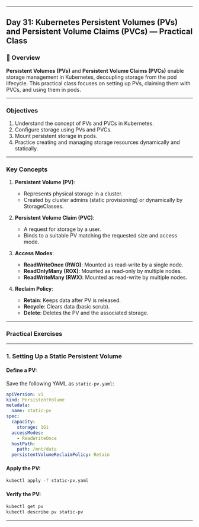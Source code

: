 ﻿---

## Day 31: Kubernetes Persistent Volumes (PVs) and Persistent Volume Claims (PVCs) — Practical Class

### 📘 Overview

**Persistent Volumes (PVs)** and **Persistent Volume Claims (PVCs)** enable storage management in Kubernetes, decoupling storage from the pod lifecycle. This practical class focuses on setting up PVs, claiming them with PVCs, and using them in pods.

---


### Objectives

1. Understand the concept of PVs and PVCs in Kubernetes.
2. Configure storage using PVs and PVCs.
3. Mount persistent storage in pods.
4. Practice creating and managing storage resources dynamically and statically.

---

### Key Concepts

1. **Persistent Volume (PV)**:
   - Represents physical storage in a cluster.
   - Created by cluster admins (static provisioning) or dynamically by StorageClasses.

2. **Persistent Volume Claim (PVC)**:
   - A request for storage by a user.
   - Binds to a suitable PV matching the requested size and access mode.

3. **Access Modes**:
   - **ReadWriteOnce (RWO)**: Mounted as read-write by a single node.
   - **ReadOnlyMany (ROX)**: Mounted as read-only by multiple nodes.
   - **ReadWriteMany (RWX)**: Mounted as read-write by multiple nodes.

4. **Reclaim Policy**:
   - **Retain**: Keeps data after PV is released.
   - **Recycle**: Clears data (basic scrub).
   - **Delete**: Deletes the PV and the associated storage.

---

### Practical Exercises

---

### 1. Setting Up a Static Persistent Volume

#### Define a PV:
Save the following YAML as `static-pv.yaml`:

```yaml
apiVersion: v1
kind: PersistentVolume
metadata:
  name: static-pv
spec:
  capacity:
    storage: 1Gi
  accessModes:
    - ReadWriteOnce
  hostPath:
    path: /mnt/data
  persistentVolumeReclaimPolicy: Retain
```

#### Apply the PV:
```bash
kubectl apply -f static-pv.yaml
```

#### Verify the PV:
```bash
kubectl get pv
kubectl describe pv static-pv
```

---
